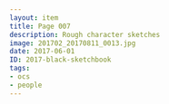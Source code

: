 ```yaml
---
layout: item
title: Page 007
description: Rough character sketches
image: 201702_20170811_0013.jpg
date: 2017-06-01
ID: 2017-black-sketchbook
tags: 
- ocs 
- people
---
```

